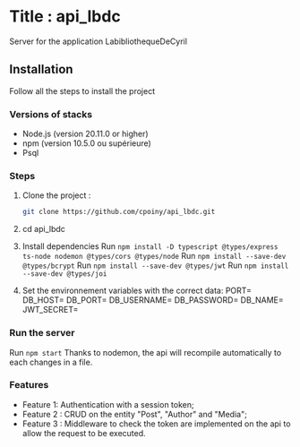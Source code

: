 # Title : api_lbdc

Server for the application LabibliothequeDeCyril 


## Installation

Follow all the steps to install the project


### Versions of stacks

- Node.js (version 20.11.0 or higher)
- npm (version 10.5.0 ou supérieure)
- Psql


### Steps

1. Clone the project :
   ```sh
   git clone https://github.com/cpoiny/api_lbdc.git

2. cd api_lbdc

3. Install dependencies
    Run `npm install -D typescript @types/express ts-node nodemon @types/cors @types/node`
    Run `npm install --save-dev @types/bcrypt`
    Run `npm install --save-dev @types/jwt`
    Run `npm install --save-dev @types/joi`

4. Set the environnement variables with the correct data: 
    PORT=
    DB_HOST=
    DB_PORT=
    DB_USERNAME=
    DB_PASSWORD=
    DB_NAME=
    JWT_SECRET=


### Run the server

Run `npm start`
Thanks to nodemon, the api will recompile automatically to each changes in a file.

### Features

- Feature 1: Authentication with a session token;
- Feature 2 : CRUD on the entity "Post", "Author" and "Media";
- Feature 3 : Middleware to check the token are implemented on the api to allow the request to be executed.
